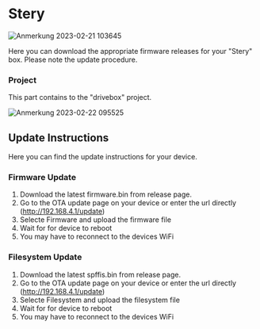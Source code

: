 # Stery
![Anmerkung 2023-02-21 103645](https://user-images.githubusercontent.com/67681325/220306718-fcca7fe3-31e8-4c03-b813-a4d40787946c.png)

Here you can download the appropriate firmware releases for your "Stery" box. Please note the update procedure.

### Project
This part contains to the "drivebox" project.

![Anmerkung 2023-02-22 095525](https://user-images.githubusercontent.com/67681325/220570950-3587cb48-8369-40d0-997e-3001696b779d.png)


## Update Instructions
Here you can find the update instructions for your device.

### Firmware Update
1. Download the latest firmware.bin from release page.
2. Go to the OTA update page on your device or enter the url directly (http://192.168.4.1/update)
3. Selecte Firmware and upload the firmware file
4. Wait for for device to reboot
5. You may have to reconnect to the devices WiFi

### Filesystem Update
1. Download the latest spffis.bin from release page.
2. Go to the OTA update page on your device or enter the url directly (http://192.168.4.1/update)
3. Selecte Filesystem and upload the filesystem file
4. Wait for for device to reboot
5. You may have to reconnect to the devices WiFi
